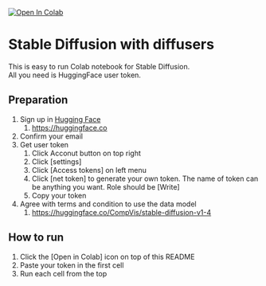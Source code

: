 [![Open In Colab](https://colab.research.google.com/assets/colab-badge.svg)](https://colab.research.google.com/github/zett-8/stable-diffusion-with-diffusers-on-colab/blob/main/Run_Stable_Diffusion_with_HuggingFace_diffusers.ipynb)

# Stable Diffusion with diffusers

This is easy to run Colab notebook for Stable Diffusion.  
All you need is HuggingFace user token.


## Preparation
1. Sign up in [Hugging Face](https://huggingface.co)
    1. https://huggingface.co
1. Confirm your email
1. Get user token
    1. Click Acconut button on top right 
    1. Click [settings]
    1. Click [Access tokens] on left menu
    1. Click [net token] to generate your own token. The name of token can be anything you want. Role should be [Write]
    1. Copy your token
1. Agree with terms and condition to use the data model
    1. https://huggingface.co/CompVis/stable-diffusion-v1-4

    
    
## How to run 
1. Click the [Open in Colab] icon on top of this README
1. Paste your token in the first cell
1. Run each cell from the top
